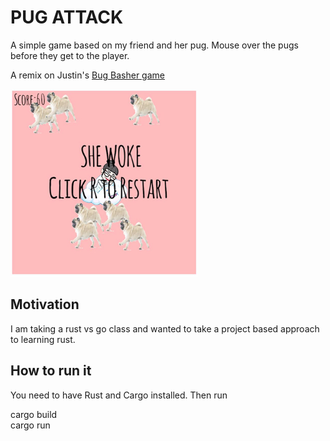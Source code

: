 # PUG ATTACK

A simple game based on my friend and her pug. Mouse over the pugs before they get to the player.<br>

A remix on Justin's <a href="https://code.worthe-it.co.za/?p=bug-basher.git;a=summary">Bug Basher game</a>


<img src="screenshot.JPG"  width="300" height="300">

## Motivation

I am taking a rust vs go class and wanted to take a project based approach to learning rust. 

## How to run it

You need to have Rust and Cargo installed. Then run

cargo build<br>
cargo run